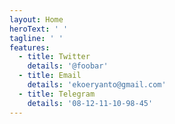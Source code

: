 ```yaml
---
layout: Home
heroText: ' '
tagline: ' '
features:
  - title: Twitter
    details: '@foobar'
  - title: Email
    details: 'ekoeryanto@gmail.com'
  - title: Telegram
    details: '08-12-11-10-98-45'
---
```

